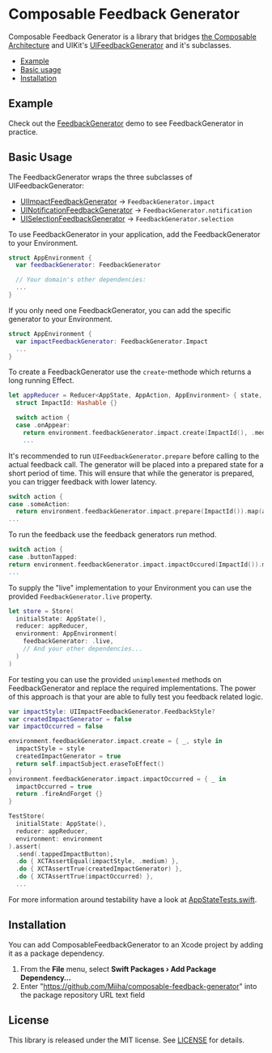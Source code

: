 # Composable Feedback Generator

Composable Feedback Generator is a library that bridges [the Composable Architecture](https://github.com/pointfreeco/swift-composable-architecture) and  UIKit's [UIFeedbackGenerator](https://developer.apple.com/documentation/uikit/uifeedbackgenerator) and it's subclasses.

* [Example](#example)
* [Basic usage](#basic-usage)
* [Installation](#installation)

## Example

Check out the [FeedbackGenerator](./Examples/FeedbackGenerator) demo to see FeedbackGenerator in practice.

## Basic Usage
The FeedbackGenerator wraps the three subclasses of UIFeedbackGenerator:

* [UIImpactFeedbackGenerator](https://developer.apple.com/documentation/uikit/uiimpactfeedbackgenerator) -> `FeedbackGenerator.impact`
* [UINotificationFeedbackGenerator](https://developer.apple.com/documentation/uikit/uinotificationfeedbackgenerator) -> `FeedbackGenerator.notification`
* [UISelectionFeedbackGenerator](https://developer.apple.com/documentation/uikit/uiselectionfeedbackgenerator) -> `FeedbackGenerator.selection`

To use FeedbackGenerator in your application, add the FeedbackGenerator to your Environment. 

```swift
struct AppEnvironment {
  var feedbackGenerator: FeedbackGenerator

  // Your domain's other dependencies:
  ...
}
```

If you only need one FeedbackGenerator, you can add the specific generator to your Environment.

```swift
struct AppEnvironment {
  var impactFeedbackGenerator: FeedbackGenerator.Impact
  ...
}
```

To create a FeedbackGenerator use the `create`-methode which returns a long running Effect.
```swift
let appReducer = Reducer<AppState, AppAction, AppEnvironment> { state, action, environment in
  struct ImpactId: Hashable {}

  switch action {
  case .onAppear:
    return environment.feedbackGenerator.impact.create(ImpactId(), .medium)).map(absurd)
    ...
```
It's recommended to run `UIFeedbackGenerator.prepare` before calling to the actual feedback call. The generator will be placed into a prepared state for a short period of time. This will ensure that while the generator is prepared, you can trigger feedback with lower latency.   

```swift
switch action {
case .someAction:
  return environment.feedbackGenerator.impact.prepare(ImpactId()).map(absurd)
...
```
To run the feedback use the feedback generators run method.

```swift
switch action {
case .buttonTapped:
return environment.feedbackGenerator.impact.impactOccured(ImpactId()).map(absurd)
...
```

To supply the "live" implementation to your Environment you can use the provided `FeedbackGenerator.live` property.
```swift
let store = Store(
  initialState: AppState(),
  reducer: appReducer,
  environment: AppEnvironment(
    feedbackGenerator: .live,
    // And your other dependencies...
  )
)
```

For testing you can use the provided `unimplemented` methods on FeedbackGenerator and replace the required implementations.
The power of this approach is that your are able to fully test you feedback related logic.
```swift
var impactStyle: UIImpactFeedbackGenerator.FeedbackStyle?
var createdImpactGenerator = false
var impactOccurred = false

environment.feedbackGenerator.impact.create = { _, style in
  impactStyle = style
  createdImpactGenerator = true
  return self.impactSubject.eraseToEffect()
}
environment.feedbackGenerator.impact.impactOccurred = { _ in
  impactOccurred = true
  return .fireAndForget {}
}

TestStore(
  initialState: AppState(),
  reducer: appReducer,
  environment: environment
).assert(
  .send(.tappedImpactButton),
  .do { XCTAssertEqual(impactStyle, .medium) },
  .do { XCTAssertTrue(createdImpactGenerator) },
  .do { XCTAssertTrue(impactOccurred) },
  ...
```

For more information around testability have a look at [AppStateTests.swift](./Examples/FeedbackGenerator/FeedbackGeneratorTests/AppStateTests.swift).

## Installation

You can add ComposableFeedbackGenerator to an Xcode project by adding it as a package dependency.

1. From the **File** menu, select **Swift Packages › Add Package Dependency…**
2. Enter "https://github.com/Miiha/composable-feedback-generator" into the package repository URL text field

## License

This library is released under the MIT license. See [LICENSE](LICENSE) for details.
